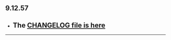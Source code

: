 ## 9.12.57

- ## The [CHANGELOG file is here](https://flutter-sound.canardoux.xyz/changelog.html)

-----------------------------------------------------------------------------------------------------------------------------------
